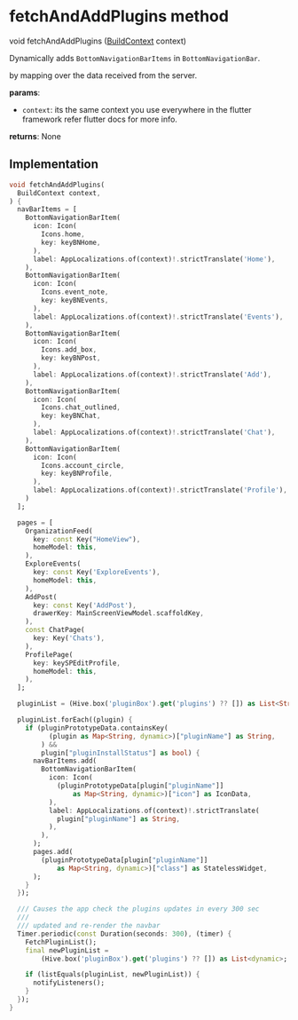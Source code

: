 


# fetchAndAddPlugins method








void fetchAndAddPlugins
([BuildContext](https://api.flutter.dev/flutter/widgets/BuildContext-class.html) context)





<p>Dynamically adds <code>BottomNavigationBarItems</code> in <code>BottomNavigationBar</code>.</p>
<p>by mapping over the data received from the server.</p>
<p><strong>params</strong>:</p>
<ul>
<li><code>context</code>: its the same context you use everywhere in the flutter framework refer flutter docs for more info.</li>
</ul>
<p><strong>returns</strong>:
  None</p>



## Implementation

```dart
void fetchAndAddPlugins(
  BuildContext context,
) {
  navBarItems = [
    BottomNavigationBarItem(
      icon: Icon(
        Icons.home,
        key: keyBNHome,
      ),
      label: AppLocalizations.of(context)!.strictTranslate('Home'),
    ),
    BottomNavigationBarItem(
      icon: Icon(
        Icons.event_note,
        key: keyBNEvents,
      ),
      label: AppLocalizations.of(context)!.strictTranslate('Events'),
    ),
    BottomNavigationBarItem(
      icon: Icon(
        Icons.add_box,
        key: keyBNPost,
      ),
      label: AppLocalizations.of(context)!.strictTranslate('Add'),
    ),
    BottomNavigationBarItem(
      icon: Icon(
        Icons.chat_outlined,
        key: keyBNChat,
      ),
      label: AppLocalizations.of(context)!.strictTranslate('Chat'),
    ),
    BottomNavigationBarItem(
      icon: Icon(
        Icons.account_circle,
        key: keyBNProfile,
      ),
      label: AppLocalizations.of(context)!.strictTranslate('Profile'),
    )
  ];

  pages = [
    OrganizationFeed(
      key: const Key("HomeView"),
      homeModel: this,
    ),
    ExploreEvents(
      key: const Key('ExploreEvents'),
      homeModel: this,
    ),
    AddPost(
      key: const Key('AddPost'),
      drawerKey: MainScreenViewModel.scaffoldKey,
    ),
    const ChatPage(
      key: Key('Chats'),
    ),
    ProfilePage(
      key: keySPEditProfile,
      homeModel: this,
    ),
  ];

  pluginList = (Hive.box('pluginBox').get('plugins') ?? []) as List<String>;

  pluginList.forEach((plugin) {
    if (pluginPrototypeData.containsKey(
          (plugin as Map<String, dynamic>)["pluginName"] as String,
        ) &&
        plugin["pluginInstallStatus"] as bool) {
      navBarItems.add(
        BottomNavigationBarItem(
          icon: Icon(
            (pluginPrototypeData[plugin["pluginName"]]
                as Map<String, dynamic>)["icon"] as IconData,
          ),
          label: AppLocalizations.of(context)!.strictTranslate(
            plugin["pluginName"] as String,
          ),
        ),
      );
      pages.add(
        (pluginPrototypeData[plugin["pluginName"]]
            as Map<String, dynamic>)["class"] as StatelessWidget,
      );
    }
  });

  /// Causes the app check the plugins updates in every 300 sec
  ///
  /// updated and re-render the navbar
  Timer.periodic(const Duration(seconds: 300), (timer) {
    FetchPluginList();
    final newPluginList =
        (Hive.box('pluginBox').get('plugins') ?? []) as List<dynamic>;

    if (listEquals(pluginList, newPluginList)) {
      notifyListeners();
    }
  });
}
```







